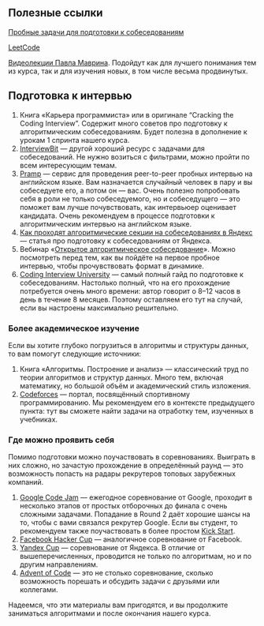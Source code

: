 ## Полезные ссылки



[Пробные задачи для подготовки к собеседованиям](https://practicum.yandex.ru/learn/algorithms/courses/7f101a83-9539-4599-b6e8-8645c3f31fad/sprints/16099/topics/18d9b322-aae7-4ada-bf94-157d65f03181/lessons/7b86cf71-2be3-4af4-96ab-d87aae0a2351/)

[LeetCode](https://leetcode.com/problemset/algorithms/)

[Видеолекции Павла Маврина](https://www.youtube.com/c/pavelmavrin/videos). Подойдут как для лучшего понимания тем из курса, так и для изучения новых, в том числе весьма продвинутых.



## Подготовка к интервью

1. Книга «Карьера программиста» или в оригинале “Cracking the Coding Interview”. Содержит много советов про подготовку к алгоритмическим собеседованиям. Будет полезна в дополнение к урокам 1 спринта нашего курса.
2. [InterviewBit](https://www.interviewbit.com/courses/programming/) — другой хороший ресурс с задачами для собеседований. Не нужно возиться с фильтрами, можно пройти по всем интересующим темам.
3. [Pramp](https://www.pramp.com/#/) — сервис для проведения peer-to-peer пробных интервью на английском языке. Вам назначается случайный человек в пару и вы собеседуете его, а потом он — вас. Очень полезно попробовать себя в роли не только собеседуемого, но и собеседущего — это поможет вам лучше почувствовать, как интервьюер оценивает кандидата. Очень рекомендуем в процессе подготовки к алгоритмическим интервью на английском языке.
4. [Как проходят алгоритмические секции на собеседованиях в Яндекс](https://habr.com/ru/company/yandex/blog/449890/) — статья про подготовку к собеседованиям от Яндекса.
5. Вебинар «[Открытое алгоритмическое собеседование](https://www.youtube.com/watch?v=aYuAd-IDigc)». Можно посмотреть перед тем, как вы пойдёте на первое пробное интервью, чтобы прочувствовать формат в динамике.
6. [Coding Interview University](https://github.com/jwasham/coding-interview-university) — самый полный гайд по подготовке к собеседованиям. Настолько полный, что на его прохождение потребуется очень много времени: автор говорит о 8–12 часов в день в течение 8 месяцев. Поэтому оставляем его тут на случай, если вы настроены максимально решительно.



### Более академическое изучение

Если вы хотите глубоко погрузиться в алгоритмы и структуры данных, то вам помогут следующие источники:

1. Книга «Алгоритмы. Построение и анализ» — классический труд по теории алгоритмов и структур данных. Много тем, включая математику, но большой объём и академический стиль изложения.
2. [Codeforces](http://codeforces.com/) — портал, посвящённый спортивному программированию. Мы рекомендуем его в контексте предыдущего пункта: тут вы сможете найти задачи на отработку тем, изученных в учебниках.



### Где можно проявить себя

Помимо подготовки можно поучаствовать в соревнованиях. Выиграть в них сложно, но зачастую прохождение в определённый раунд — это возможность попасть на радары рекрутеров топовых зарубежных компаний.

1. [Google Code Jam](https://codingcompetitions.withgoogle.com/codejam) — ежегодное соревнование от Google, проходит в несколько этапов от простых отборочных до финала с очень сложными задачами. Попадание в Round 2 даёт хорошие шансы на то, чтобы с вами связался рекрутер Google. Если вы студент, то рекомендуем также поучаствовать в более простом [Kick Start](https://codingcompetitions.withgoogle.com/kickstart).
2. [Facebook Hacker Cup](https://www.facebook.com/hackercup) — аналогичное соревнование от Facebook.
3. [Yandex Cup](https://yandex.ru/cup/) — соревнование от Яндекса. В отличие от вышеперечисленных, проводится не только по алгоритмам, но и по другим направлениям.
4. [Advent of Code](https://adventofcode.com/) — это не столько соревнование, сколько возможность порешать и обсудить задачи с друзьями или коллегами.

Надеемся, что эти материалы вам пригодятся, и вы продолжите заниматься алгоритмами и после окончания нашего курса.